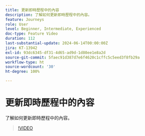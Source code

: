 ```yaml
---
title: 更新即時歷程中的內容
description: 了解如何更新即時歷程中的內容。
feature: Journeys
role: User
level: Beginner, Intermediate, Experienced
doc-type: Feature Video
duration: 112
last-substantial-update: 2024-06-14T00:00:00Z
jira: KT-13942
exl-id: 93dc6345-df31-4d65-ad9d-1d80ee1e8a2d
source-git-commit: 5faec91d387d7e6f4620c1cffc5c5eed3f8fb29a
workflow-type: ht
source-wordcount: '30'
ht-degree: 100%

---
```


# 更新即時歷程中的內容

了解如何更新即時歷程中的內容。

>[!VIDEO](https://video.tv.adobe.com/v/3429844/?learn=on)
